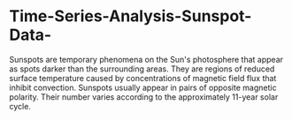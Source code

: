 # Time-Series-Analysis-Sunspot-Data-
Sunspots are temporary phenomena on the Sun's photosphere that appear as spots darker than the surrounding areas. They are regions of reduced surface temperature caused by concentrations of magnetic field flux that inhibit convection. Sunspots usually appear in pairs of opposite magnetic polarity. Their number varies according to the approximately 11-year solar cycle. 
